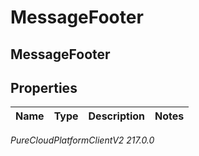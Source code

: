 # MessageFooter

## MessageFooter

## Properties

|Name | Type | Description | Notes|
|------------ | ------------- | ------------- | -------------|



_PureCloudPlatformClientV2 217.0.0_
